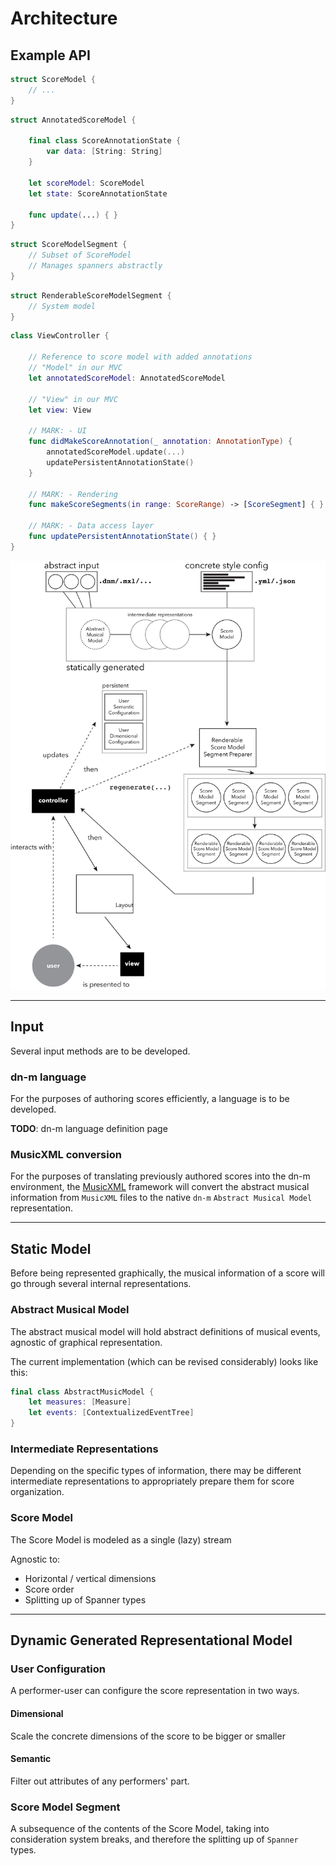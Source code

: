 # Architecture

## Example API

```Swift
struct ScoreModel {
	// ...
}
```

```Swift
struct AnnotatedScoreModel {
	
	final class ScoreAnnotationState {
		var data: [String: String]
	}

	let scoreModel: ScoreModel
	let state: ScoreAnnotationState

	func update(...) { }
}

```

```Swift
struct ScoreModelSegment {
	// Subset of ScoreModel
	// Manages spanners abstractly
}
```

```Swift
struct RenderableScoreModelSegment {
	// System model
}
```

```Swift
class ViewController {

	// Reference to score model with added annotations
	// "Model" in our MVC
	let annotatedScoreModel: AnnotatedScoreModel

	// "View" in our MVC
	let view: View

	// MARK: - UI
	func didMakeScoreAnnotation(_ annotation: AnnotationType) {
		annotatedScoreModel.update(...)
		updatePersistentAnnotationState()
	}

	// MARK: - Rendering
	func makeScoreSegments(in range: ScoreRange) -> [ScoreSegment] { }

	// MARK: - Data access layer
	func updatePersistentAnnotationState() { }
}
```

![Architecture](img/architecture.png)

---

## Input

Several input methods are to be developed.

### dn-m language

For the purposes of authoring scores efficiently, a language is to be developed.

**TODO**: dn-m language definition page

### MusicXML conversion

For the purposes of translating previously authored scores into the dn-m environment, the [MusicXML](https://github.com/dn-m/MusicXML) framework will convert the abstract musical information from `MusicXML` files to the native `dn-m` `Abstract Musical Model` representation.

---

## Static Model

Before being represented graphically, the musical information of a score will go through several internal representations.

### Abstract Musical Model

The abstract musical model will hold abstract definitions of musical events, agnostic of graphical representation.

The current implementation (which can be revised considerably) looks like this:

```Swift
final class AbstractMusicModel {
	let measures: [Measure]
	let events: [ContextualizedEventTree]
}
```

### Intermediate Representations

Depending on the specific types of information, there may be different intermediate representations to appropriately prepare them for score organization.

### Score Model

The Score Model is modeled as a single (lazy) stream

Agnostic to:
- Horizontal / vertical dimensions
- Score order
- Splitting up of Spanner types

---

## Dynamic Generated Representational Model

### User Configuration

A performer-user can configure the score representation in two ways.

#### Dimensional

Scale the concrete dimensions of the score to be bigger or smaller

#### Semantic

Filter out attributes of any performers' part.

### Score Model Segment

A subsequence of the contents of the Score Model, taking into consideration system breaks, and therefore the splitting up of `Spanner` types.
